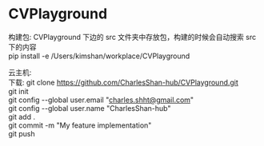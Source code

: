 # CVPlayground

构建包:
CVPlayground 下边的 src 文件夹中存放包，构建的时候会自动搜索 src 下的内容  
pip install -e /Users/kimshan/workplace/CVPlayground

云主机:  
下载: git clone https://github.com/CharlesShan-hub/CVPlayground.git  
git init  
git config --global user.email "charles.shht@gmail.com"  
git config --global user.name "CharlesShan-hub"  
git add .  
git commit -m "My feature implementation"  
git push
